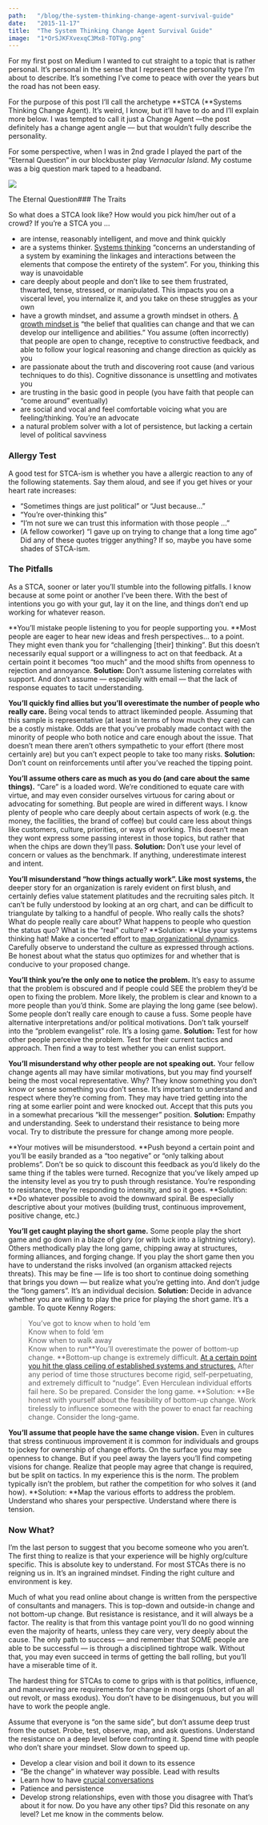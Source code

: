 ```yaml
---
path:	"/blog/the-system-thinking-change-agent-survival-guide"
date:	"2015-11-17"
title:	"The System Thinking Change Agent Survival Guide"
image:	"1*OrSJKFXvexqC3Mx8-TOTVg.png"
---
```


For my first post on Medium I wanted to cut straight to a topic that is rather personal. It’s personal in the sense that I represent the personality type I’m about to describe. It’s something I’ve come to peace with over the years but the road has not been easy.

For the purpose of this post I’ll call the archetype **STCA (**Systems Thinking Change Agent). It’s weird, I know, but it’ll have to do and I’ll explain more below. I was tempted to call it just a Change Agent —the post definitely has a change agent angle — but that wouldn’t fully describe the personality.

For some perspective, when I was in 2nd grade I played the part of the “Eternal Question” in our blockbuster play *Vernacular Island*. My costume was a big question mark taped to a headband.

![](/images/1*OrSJKFXvexqC3Mx8-TOTVg.png)

The Eternal Question### The Traits

So what does a STCA look like? How would you pick him/her out of a crowd? If you’re a STCA you …

* are intense, reasonably intelligent, and move and think quickly
* are a systems thinker. [Systems thinking](https://en.wikipedia.org/wiki/Systems_thinking) “concerns an understanding of a system by examining the linkages and interactions between the elements that compose the entirety of the system”. For you, thinking this way is unavoidable
* care deeply about people and don’t like to see them frustrated, thwarted, tense, stressed, or manipulated. This impacts you on a visceral level, you internalize it, and you take on these struggles as your own
* have a growth mindset, and assume a growth mindset in others. [A growth mindset is](http://ww2.kqed.org/mindshift/2015/11/16/growth-mindset-clearing-up-some-common-confusions/) “the belief that qualities can change and that we can develop our intelligence and abilities.” You assume (often incorrectly) that people are open to change, receptive to constructive feedback, and able to follow your logical reasoning and change direction as quickly as you
* are passionate about the truth and discovering root cause (and various techniques to do this). Cognitive dissonance is unsettling and motivates you
* are trusting in the basic good in people (you have faith that people can “come around” eventually)
* are social and vocal and feel comfortable voicing what you are feeling/thinking. You’re an advocate
* a natural problem solver with a lot of persistence, but lacking a certain level of political savviness
### Allergy Test

A good test for STCA-ism is whether you have a allergic reaction to any of the following statements. Say them aloud, and see if you get hives or your heart rate increases:

* “Sometimes things are just political” or “Just because…”
* “You’re over-thinking this”
* “I’m not sure we can trust this information with those people …”
* (A fellow coworker) “I gave up on trying to change that a long time ago”
Did any of these quotes trigger anything? If so, maybe you have some shades of STCA-ism.

### The Pitfalls

As a STCA, sooner or later you’ll stumble into the following pitfalls. I know because at some point or another I’ve been there. With the best of intentions you go with your gut, lay it on the line, and things don’t end up working for whatever reason.

**You’ll mistake people listening to you for people supporting you. **Most people are eager to hear new ideas and fresh perspectives… to a point. They might even thank you for “challenging [their] thinking”. But this doesn’t necessarily equal support or a willingness to act on that feedback. At a certain point it becomes “too much” and the mood shifts from openness to rejection and annoyance. **Solution:** Don’t assume listening correlates with support. And don’t assume — especially with email — that the lack of response equates to tacit understanding.

**You’ll quickly find allies but you’ll overestimate the number of people who really care.** Being vocal tends to attract likeminded people. Assuming that this sample is representative (at least in terms of how much they care) can be a costly mistake. Odds are that you’ve probably made contact with the minority of people who both notice and care enough about the issue. That doesn’t mean there aren’t others sympathetic to your effort (there most certainly are) but you can’t expect people to take too many risks. **Solution:** Don’t count on reinforcements until after you’ve reached the tipping point.

**You’ll assume others care as much as you do (and care about the same things).** “Care” is a loaded word. We’re conditioned to equate care with virtue, and may even consider ourselves virtuous for caring about or advocating for something. But people are wired in different ways. I know plenty of people who care deeply about certain aspects of work (e.g. the money, the facilities, the brand of coffee) but could care less about things like customers, culture, priorities, or ways of working. This doesn’t mean they wont express some passing interest in those topics, but rather that when the chips are down they’ll pass. **Solution:** Don’t use your level of concern or values as the benchmark. If anything, underestimate interest and intent.

**You’ll misunderstand “how things actually work”. **Like most systems,** t**he deeper story for an organization is rarely evident on first blush, and certainly defies value statement platitudes and the recruiting sales pitch. It can’t be fully understood by looking at an org chart, and can be difficult to triangulate by talking to a handful of people. Who really calls the shots? What do people really care about? What happens to people who question the status quo? What is the “real” culture? **Solution: **Use your systems thinking hat! Make a concerted effort to [map organizational dynamics](http://blog.strategyzer.com/posts/2015/10/13/the-culture-map-a-systematic-intentional-tool-for-designing-great-company-culture). Carefully observe to understand the culture as expressed through actions. Be honest about what the status quo optimizes for and whether that is conducive to your proposed change.

**You’ll think you’re the only one to notice the problem.** It’s easy to assume that the problem is obscured and if people could SEE the problem they’d be open to fixing the problem. More likely, the problem is clear and known to a more people than you’d think. Some are playing the long game (see below). Some people don’t really care enough to cause a fuss. Some people have alternative interpretations and/or political motivations. Don’t talk yourself into the “problem evangelist” role. It’s a losing game. **Solution:** Test for how other people perceive the problem. Test for their current tactics and approach. Then find a way to test whether you can enlist support.

**You’ll misunderstand why other people are not speaking out.** Your fellow change agents all may have similar motivations, but you may find yourself being the most vocal representative. Why? They know something you don’t know or sense something you don’t sense. It’s important to understand and respect where they’re coming from. They may have tried getting into the ring at some earlier point and were knocked out. Accept that this puts you in a somewhat precarious “kill the messenger” position. **Solution:** Empathy and understanding. Seek to understand their resistance to being more vocal. Try to distribute the pressure for change among more people.

**Your motives will be misunderstood. **Push beyond a certain point and you’ll be easily branded as a “too negative” or “only talking about problems”. Don’t be so quick to discount this feedback as you’d likely do the same thing if the tables were turned. Recognize that you’ve likely amped up the intensity level as you try to push through resistance. You’re responding to resistance, they’re responding to intensity, and so it goes. **Solution: **Do whatever possible to avoid the downward spiral. Be especially descriptive about your motives (building trust, continuous improvement, positive change, etc.)

**You’ll get caught playing the short game.** Some people play the short game and go down in a blaze of glory (or with luck into a lightning victory). Others methodically play the long game, chipping away at structures, forming alliances, and forging change. If you play the short game then you have to understand the risks involved (an organism attacked rejects threats). This may be fine — life is too short to continue doing something that brings you down — but realize what you’re getting into. And don’t judge the “long gamers”. It’s an individual decision. **Solution:** Decide in advance whether you are willing to play the price for playing the short game. It’s a gamble. To quote Kenny Rogers:


> You’ve got to know when to hold ‘em  
> Know when to fold ‘em  
> Know when to walk away  
> Know when to run**You’ll overestimate the power of bottom-up change. **Bottom-up change is extremely difficult. [At a certain point you hit the glass ceiling of established systems and structures.](http://www.craiglarman.com/wiki/index.php?title=Larman%27s_Laws_of_Organizational_Behavior) After any period of time those structures become rigid, self-perpetuating, and extremely difficult to “nudge”. Even Herculean individual efforts fail here. So be prepared. Consider the long game. **Solution: **Be honest with yourself about the feasibility of bottom-up change. Work tirelessly to influence someone with the power to enact far reaching change. Consider the long-game.

**You’ll assume that people have the same change vision.** Even in cultures that stress continuous improvement it is common for individuals and groups to jockey for ownership of change efforts. On the surface you may see openness to change. But if you peel away the layers you’ll find competing visions for change. Realize that people may agree that change is required, but be split on tactics. In my experience this is the norm. The problem typically isn’t the problem, but rather the competition for who solves it (and how). **Solution: **Map the various efforts to address the problem. Understand who shares your perspective. Understand where there is tension.

### Now What?

I’m the last person to suggest that you become someone who you aren’t. The first thing to realize is that your experience will be highly org/culture specific. This is absolute key to understand. For most STCAs there is no reigning us in. It’s an ingrained mindset. Finding the right culture and environment is key.

Much of what you read online about change is written from the perspective of consultants and managers. This is top-down and outside-in change and not bottom-up change. But resistance is resistance, and it will always be a factor. The reality is that from this vantage point you’ll do no good winning even the majority of hearts, unless they care very, very deeply about the cause. The only path to success — and remember that SOME people are able to be successful — is through a disciplined tightrope walk. Without that, you may even succeed in terms of getting the ball rolling, but you’ll have a miserable time of it.

The hardest thing for STCAs to come to grips with is that politics, influence, and maneuvering are requirements for change in most orgs (short of an all out revolt, or mass exodus). You don’t have to be disingenuous, but you will have to work the people angle.

Assume that everyone is “on the same side”, but don’t assume deep trust from the outset. Probe, test, observe, map, and ask questions. Understand the resistance on a deep level before confronting it. Spend time with people who don’t share your mindset. Slow down to speed up.

* Develop a clear vision and boil it down to its essence
* “Be the change” in whatever way possible. Lead with results
* Learn how to have [crucial conversations](http://www.amazon.com/Crucial-Conversations-Talking-Stakes-Edition/dp/1469266822)
* Patience and persistence
* Develop strong relationships, even with those you disagree with
That’s about it for now. Do you have any other tips? Did this resonate on any level? Let me know in the comments below.

